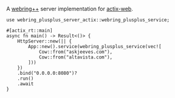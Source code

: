 A [webring++](https://github.com/webring-plusplus) server implementation for [actix-web](https://lib.rs/crates/actix-web).

```
use webring_plusplus_server_actix::webring_plusplus_service;

#[actix_rt::main]
async fn main() -> Result<()> {
    HttpServer::new(|| {
        App::new().service(webring_plusplus_service(vec![
            Cow::from("askjeeves.com"),
            Cow::from("altavista.com"),
        ]))
    })
    .bind("0.0.0.0:8080")?
    .run()
    .await
}
```

